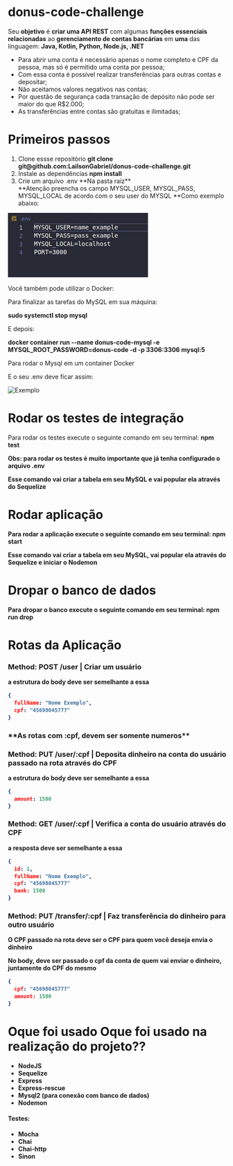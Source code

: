 # donus-code-challenge

Seu **objetivo** é **criar uma API REST** com algumas **funções essenciais relacionadas** ao **gerenciamento de contas bancárias** em **uma** das linguagem: **Java, Kotlin, Python, Node.js, .NET**

- Para abrir uma conta é necessário apenas o nome completo e CPF da pessoa, mas só é permitido uma conta por pessoa;
- Com essa conta é possível realizar transferências para outras contas e depositar;
- Não aceitamos valores negativos nas contas;
- Por questão de segurança cada transação de depósito não pode ser maior do que R$2.000;
- As transferências entre contas são gratuitas e ilimitadas;


# Primeiros passos
<ol>
  <li>Clone essse repositório <strong>git clone git@github.com:LailsonGabriel/donus-code-challenge.git</strong></li>
  <li>Instale as dependências <strong>npm install</strong></li>
  <li>Crie um arquivo .env **Na pasta raíz**</strong></li>
  **Atenção preencha os campo MYSQL_USER, MYSQL_PASS, MYSQL_LOCAL de acordo com o seu user do MYSQL
  **Como exemplo abaixo:
</ol>


![Exemplo](https://github.com/LailsonGabriel/donus-code-challenge-nodejs/blob/main/Screenshot%20from%202022-02-06%2014-27-31.png)

Você também pode utilizar o Docker:

<p>Para finalizar as tarefas do MySQL em sua máquina:</p>
<strong>sudo systemctl stop mysql</strong>
<p>E depois:</p>
<strong>docker container run --name donus-code-mysql -e MYSQL_ROOT_PASSWORD=donus-code -d -p 3306:3306 mysql:5</strong>
<p>Para rodar o Mysql em um container Docker</p>

<p>E o seu .env deve ficar assim:</p>

![Exemplo](https://github.com/LailsonGabriel/donus-code-challenge/blob/main/Screenshot%20from%202022-02-06%2014-52-09.png)



# Rodar os testes de integração
Para rodar os testes execute o seguinte comando em seu terminal: <strong>npm test<strong> <p>Obs: para rodar os testes é muito importante que já tenha configurado o arquivo .env<p>
<p>Esse comando vai criar a tabela em seu MySQL e vai popular ela através do Sequelize</p>
  
  
  
<h1>Rodar aplicação</h1>
Para rodar a aplicação execute o seguinte comando em seu terminal: <strong>npm start<strong>
<p>Esse comando vai criar a tabela em seu MySQL, vai popular ela através do Sequelize e iniciar o Nodemon</p>
  
  
<h1>Dropar o banco de dados</h1>
Para dropar o banco execute o seguinte comando em seu terminal: <strong>npm run drop<strong>
  
  
<h1>Rotas da Aplicação</h1>
<h3>Method: POST /user | Criar um usuário</h3>
<p>a estrutura do body deve ser semelhante a essa</p>
  
  
```json
{
  fullName: "Nome Exemplo",
  cpf: "45698045777"
}
```
  <h3>**As rotas com :cpf, devem ser somente numeros**</h3>
<h3>Method: PUT /user/:cpf | Deposita dinheiro na conta do usuário passado na rota através do CPF</h3>
<p>a estrutura do body deve ser semelhante a essa</p>
  

```json
{
  amount: 1500
}
```
  
<h3>Method: GET /user/:cpf | Verifica a conta do usuário através do CPF</h3>
<p>a resposta deve ser semelhante a essa</p>
  

```json
{
  id: 1,
  fullName: "Nome Exemplo",
  cpf: "45698045777"
  bank: 1500
}
```
  
  
<h3>Method: PUT /transfer/:cpf | Faz transferência do dinheiro para outro usuário</h3>
  <p><strong>O CPF passado na rota deve ser o CPF para quem você deseja envia o dinheiro</strong></p>
  <p>No body, deve ser passado o cpf da conta de quem vai enviar o dinheiro, juntamente do CPF do mesmo</p>
  

```json
{
  cpf: "45698045777"
  amount: 1500
}
```
  

  
<h1>Oque foi usado Oque foi usado na realização do projeto??</h1>
  <ul>
    <li>NodeJS</li>
    <li>Sequelize</li>
    <li>Express</li>
    <li>Express-rescue</li>
    <li>Mysql2 (para conexão com banco de dados)</li>
    <li>Nodemon</li>
  </ul>
    <h4>Testes:</h4>
    <ul>
      <li>Mocha</li>
      <li>Chai</li>
      <li>Chai-http</li>
      <li>Sinon</li>
    </ul>
